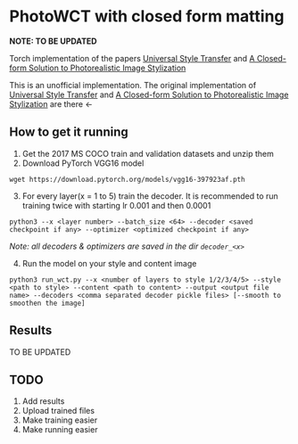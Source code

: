 # PhotoWCT with closed form matting
**NOTE: TO BE UPDATED**

Torch implementation of the papers [Universal Style Transfer](https://arxiv.org/pdf/1705.08086.pdf) and [A Closed-form Solution to Photorealistic Image Stylization](https://arxiv.org/abs/1802.06474)

This is an unofficial implementation.
The original implementation of [Universal Style Transfer](https://github.com/Yijunmaverick/UniversalStyleTransfer) and [A Closed-form Solution to Photorealistic Image Stylization](https://github.com/NVIDIA/FastPhotoStyle) are there <-

## How to get it running
1. Get the 2017 MS COCO train and validation datasets and unzip them
2. Download PyTorch VGG16 model

```wget https://download.pytorch.org/models/vgg16-397923af.pth```

3. For every layer(x = 1 to 5) train the decoder. It is recommended to run training twice with starting lr 0.001 and then 0.0001

```python3 --x <layer number> --batch_size <64> --decoder <saved checkpoint if any> --optimizer <optimized checkpoint if any>```

*Note: all decoders & optimizers are saved in the dir `decoder_<x>`*

4. Run the model on your style and content image

```python3 run_wct.py --x <number of layers to style 1/2/3/4/5> --style <path to style> --content <path to content> --output <output file name> --decoders <comma separated decoder pickle files> [--smooth to smoothen the image]```

## Results
TO BE UPDATED

## TODO
1. Add results
2. Upload trained files
3. Make training easier
4. Make running easier